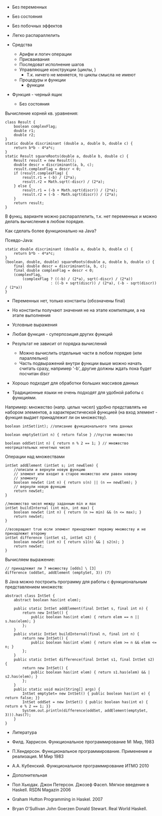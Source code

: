 * Без переменных
* Без состояния
* Без побочных эффектов

* Легко распараллелить

* Средства
  * Арифм и логич операции
  * Присваивания
  * Последоват исполнение шагов
  * Управляющие конструкции (циклы, )
    * Т.к. ничего не меняется, то циклы смысла не имеют
  * Процедуры и функции
    * функции

* Функция - черный ящик
  * Без состояния

Вычисление корней кв. уравнения:

    class Result {
        boolean complexFlag;
        double r1;
        double r2;
    }
    static double discriminant (double a, double b, double c) {
        return b*b - 4*a*c;
    }
    static Result squareRoots(double a, double b, double c) {
        Result result = new Result();
        double descr = discriminant(a, b, c);
        result.complexFlag = descr < 0;
        if (result.complexFlag) {
            result.r1 = (-b) / (2*a);
            result.r2 = Math.sqrt(-discr) / (2*a);
        } else {
            result.r1 = (-b + Math.sqrt(discr)) / (2*a);
            result.r2 = (-b - Math.sqrt(discr)) / (2*a);
        }
        return result;
    }

В функц. варианте можно распараллелить, т.к. нет переменных и можно делать вычисления в любом порядке.

Как сделать более функционально на Java?

Псевдо-Java:

    static double discriminant (double a, double b, double c) {
        return b*b - 4*a*c;
    }
    (boolean, double, double) squareRoots(double a, double b, double c) {
        final double descr = discriminant(a, b, c);
        final double complexFlag = descr < 0;
        (complexFlag,
            (complexFlag ? ((-b) / (2*a), sqrt(-discr) / (2*a))
                         : ((-b + sqrt(discr)) / (2*a), (-b - sqrt(discr)) / (2*a))
    }

* Переменных нет, только константы (обозначены final)
* Но константы получают значения не на этапе компиляции, а на этапе выполнения
* Условные выражения
* Любая функция - суперпозиция других функций
* Результат не зависит от порядка вычислений
  * Можно вычислить отдельные части в любом порядке (или параллельно)
  * Часть подвыражений внутри функции выше можно начать считать сразу, например '-b', другие должны ждать пока будет посчитан discr

* Хорошо подходит для обработки больших массивов данных

* Традиционные языки не очень подходят для удобной работы с функциями.

Например: множество (напр. целых чисел) удобно представлять не набором элементов, а характеристической функцией (на вход элемент - функция выдает принадлежит ли он множеству).

    boolean intSet(int); //описание функционального типа данных

    boolean emptySet(int n) { return false } //пустое множество

    boolean oddSet(int n) { return n % 2 == 1; } // множество неотрицательных нечетных чисел

Операции над множествами

    intSet addElement (intSet s; int newElem) {
        //описали и вернули новую функцию
        // элемент или входит в старое множество или равен новому
        // элементу
        boolean newSet (int n) { return s(n) || (n == newElem); }
        // вернули новую функцию
        return newSet;
    }

    //множество чисел между заданным min и max
    intSet buildInternal (int min, int max) {
        boolean newSet (int n) { return (n >= min) && (n <= max); }
        return newSet;
    }

    //возвращает true если элемент принадлежит первому множеству и не принадлежит второму
    intSet difference (intSet s1, intSet s2) {
        boolean newSet (int n) { return s1(n) && | s2(n); }
        return newSet;
    }

Вычисляем выражение:

    // принадлежит ли 7 множеству [odds] \ [3]
    difference (oddSet, addElement (emptySet, 3)) (7)

В Java можно построить программу для работы с функциональным представлением множеств:

    abstract class IntSet {
        abstract boolean has(int elem);

        public static IntSet addElement(final IntSet s, final int n) {
            return new IntSet() {
                public boolean has(int elem) { return elem == n || s.has(elem); }
            };
        }
        public static IntSet buildInternal(final n, final int n) {
            return new IntSet() {
                public boolean has(int elem) { return elem >= n && elem <= n; }
            };
        }
        public static IntSet difference(final IntSet s1, final IntSet s2) {
            return new IntSet() {
                public boolean has(int elem) { return s1.has(elem) && | s2.has(elem); }
            };
        }
        public static void main(String[] args) {
            IntSet emptySet= new IntSet() { public boolean has(int e) { return false; }}
            IntSet oddSet = new IntSet() { public boolean has(int e) { return e % 2 == 1; }}
            System.out.println(difference(oddSet, addElement(emptySet, 3))).has(7);
        }
    }

* Литература

 *  Филд. Харрисон. Функциональное программирование М: Мир, 1983
 *  П.Хендерсон. Функциональное программирование. Применение и реализация. М Мир 1983
 *  А.А. Кубенский. Функциональное программирование ИТМО 2010

*  Дополнительная

 *  Пол Хьюдак. Джон Петерсон. Джозеф Фасеп. Мягкое введение в Haskell. RSDN Magazin 2006
 *  Graham Hutton Programming in Haskel. 2007
 *  Bryan O'Sullivan John Goerzen Donald Stewart. Real World Haskell.
